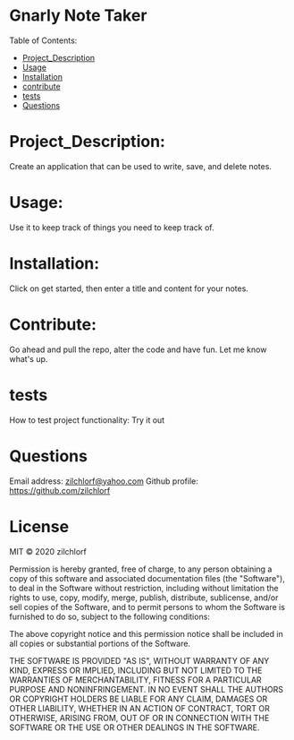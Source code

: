 
# Gnarly Note Taker
Table of Contents:
        
- [Project_Description](#Project_Description)
- [Usage](#usage)
- [Installation](#installation)
- [contribute](#contribute)
- [tests](#tests)
- [Questions](#Questions)


# Project_Description:
Create an application that can be used to write, save, and delete notes. 

# Usage:
 Use it to keep track of things you need to keep track of. 

# Installation:
 Click on get started, then enter a title and content for your notes. 

# Contribute:
 Go ahead and pull the repo, alter the code and have fun.  Let me know what's up. 

# tests
How to test project functionality: Try it out 

# Questions
Email address: zilchlorf@yahoo.com
Github profile: https://github.com/zilchlorf

# License
MIT © 2020 zilchlorf

Permission is hereby granted, free of charge, to any person obtaining a copy of this software and associated documentation files (the "Software"), to deal in the Software without restriction, including without limitation the rights to use, copy, modify, merge, publish, distribute, sublicense, and/or sell copies of the Software, and to permit persons to whom the Software is furnished to do so, subject to the following conditions:

The above copyright notice and this permission notice shall be included in all copies or substantial portions of the Software.

THE SOFTWARE IS PROVIDED "AS IS", WITHOUT WARRANTY OF ANY KIND, EXPRESS OR IMPLIED, INCLUDING BUT NOT LIMITED TO THE WARRANTIES OF MERCHANTABILITY, FITNESS FOR A PARTICULAR PURPOSE AND NONINFRINGEMENT. IN NO EVENT SHALL THE AUTHORS OR COPYRIGHT HOLDERS BE LIABLE FOR ANY CLAIM, DAMAGES OR OTHER LIABILITY, WHETHER IN AN ACTION OF CONTRACT, TORT OR OTHERWISE, ARISING FROM, OUT OF OR IN CONNECTION WITH THE SOFTWARE OR THE USE OR OTHER DEALINGS IN THE SOFTWARE.
        
